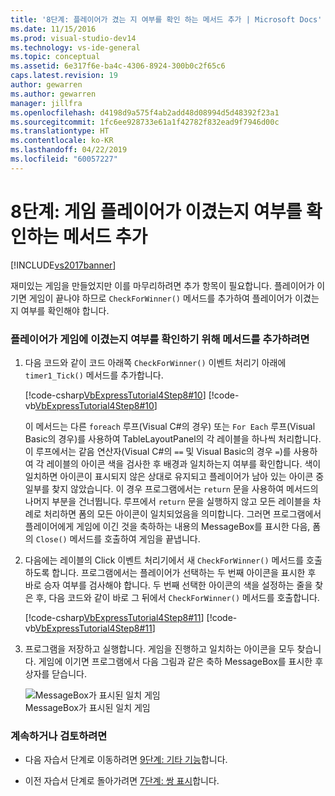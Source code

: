 ```yaml
---
title: '8단계: 플레이어가 겼는 지 여부를 확인 하는 메서드 추가 | Microsoft Docs'
ms.date: 11/15/2016
ms.prod: visual-studio-dev14
ms.technology: vs-ide-general
ms.topic: conceptual
ms.assetid: 6e317f6e-ba4c-4306-8924-300b0c2f65c6
caps.latest.revision: 19
author: gewarren
ms.author: gewarren
manager: jillfra
ms.openlocfilehash: d4198d9a575f4ab2add48d08994d5d48392f23a1
ms.sourcegitcommit: 1fc6ee928733e61a1f42782f832ead9f7946d00c
ms.translationtype: HT
ms.contentlocale: ko-KR
ms.lasthandoff: 04/22/2019
ms.locfileid: "60057227"
---
```

# <a name="step-8-add-a-method-to-verify-whether-the-player-won"></a>8단계: 게임 플레이어가 이겼는지 여부를 확인하는 메서드 추가
[!INCLUDE[vs2017banner](../includes/vs2017banner.md)]

재미있는 게임을 만들었지만 이를 마무리하려면 추가 항목이 필요합니다. 플레이어가 이기면 게임이 끝나야 하므로 `CheckForWinner()` 메서드를 추가하여 플레이어가 이겼는지 여부를 확인해야 합니다.  
  
### <a name="to-add-a-method-to-verify-whether-the-player-won"></a>플레이어가 게임에 이겼는지 여부를 확인하기 위해 메서드를 추가하려면  
  
1. 다음 코드와 같이 코드 아래쪽 `CheckForWinner()` 이벤트 처리기 아래에 `timer1_Tick()` 메서드를 추가합니다.  
  
     [!code-csharp[VbExpressTutorial4Step8#10](../snippets/csharp/VS_Snippets_VBCSharp/vbexpresstutorial4step8/cs/form1.cs#10)]
     [!code-vb[VbExpressTutorial4Step8#10](../snippets/visualbasic/VS_Snippets_VBCSharp/vbexpresstutorial4step8/vb/form1.vb#10)]  
  
     이 메서드는 다른 `foreach` 루프(Visual C#의 경우) 또는 `For Each` 루프(Visual Basic의 경우)를 사용하여 TableLayoutPanel의 각 레이블을 하나씩 처리합니다. 이 루프에서는 같음 연산자(Visual C#의 `==` 및 Visual Basic의 경우 `=`)를 사용하여 각 레이블의 아이콘 색을 검사한 후 배경과 일치하는지 여부를 확인합니다. 색이 일치하면 아이콘이 표시되지 않은 상대로 유지되고 플레이어가 남아 있는 아이콘 중 일부를 찾지 않았습니다. 이 경우 프로그램에서는 `return` 문을 사용하여 메서드의 나머지 부분을 건너뜁니다. 루프에서 `return` 문을 실행하지 않고 모든 레이블을 차례로 처리하면 폼의 모든 아이콘이 일치되었음을 의미합니다. 그러면 프로그램에서 플레이어에게 게임에 이긴 것을 축하하는 내용의 MessageBox를 표시한 다음, 폼의 `Close()` 메서드를 호출하여 게임을 끝냅니다.  
  
2. 다음에는 레이블의 Click 이벤트 처리기에서 새 `CheckForWinner()` 메서드를 호출하도록 합니다. 프로그램에서는 플레이어가 선택하는 두 번째 아이콘을 표시한 후 바로 승자 여부를 검사해야 합니다. 두 번째 선택한 아이콘의 색을 설정하는 줄을 찾은 후, 다음 코드와 같이 바로 그 뒤에서 `CheckForWinner()` 메서드를 호출합니다.  
  
     [!code-csharp[VbExpressTutorial4Step8#11](../snippets/csharp/VS_Snippets_VBCSharp/vbexpresstutorial4step8/cs/form1.cs#11)]
     [!code-vb[VbExpressTutorial4Step8#11](../snippets/visualbasic/VS_Snippets_VBCSharp/vbexpresstutorial4step8/vb/form1.vb#11)]  
  
3. 프로그램을 저장하고 실행합니다. 게임을 진행하고 일치하는 아이콘을 모두 찾습니다. 게임에 이기면 프로그램에서 다음 그림과 같은 축하 MessageBox를 표시한 후 상자를 닫습니다.  
  
     ![MessageBox가 표시된 일치 게임](../ide/media/express-tut4step8.png "Express_Tut4Step8")  
MessageBox가 표시된 일치 게임  
  
### <a name="to-continue-or-review"></a>계속하거나 검토하려면  
  
- 다음 자습서 단계로 이동하려면 [9단계: 기타 기능](../ide/step-9-try-other-features.md)합니다.  
  
- 이전 자습서 단계로 돌아가려면 [7단계: 쌍 표시](../ide/step-7-keep-pairs-visible.md)합니다.
